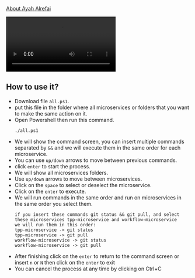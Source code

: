 [About Ayah Alrefai](https://github.com/AyahAlrifai/AyahAlrifai/blob/main/README.md)

![](https://github.com/AyahAlrifai/ayah-powershell/blob/main/Movie001.mp4)

## How to use it?

- Download file `all.ps1`.
- put this file in the folder where all microservices or folders that you want to make the same action on it.
- Open Powershell then run this command.
  ```
  ./all.ps1
  ```
- We will show the command screen, you can insert multiple commands separated by `&&` and we will execute them in the same order for each microservice.
- You can use `up/down` arrows to move between previous commands.
- click `enter` to start the process.
- We will show all microservices folders.
- Use `up/down` arrows to move between microservices.
- Click on the `space` to select or deselect the microservice.
- Click on the `enter` to execute.
- We will run commands in the same order and run on microservices in the same order you select them.
  ```
  if you insert these commands git status && git pull, and select these microservices tpp-microservice and workflow-microservice
  we will run them in this order:
  tpp-microservice -> git status
  tpp-microservice -> git pull
  workflow-microservice -> git status
  workflow-microservice -> git pull
  ```
- After finishing click on the `enter` to return to the command screen or insert `n` or `N` then click on the `enter` to exit
- You can cancel the process at any time by clicking on Ctrl+C
